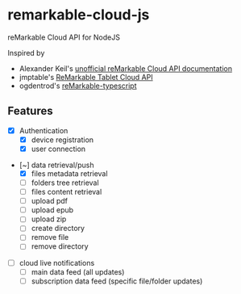 # remarkable-cloud-js
reMarkable Cloud API for NodeJS

Inspired by
 - Alexander Keil's [unofficial reMarkable Cloud API documentation](https://akeil.de/posts/remarkable-cloud-api/)
 - jmptable's [ReMarkable Tablet Cloud API](https://www.npmjs.com/package/remarkable-tablet-api)
 - ogdentrod's [reMarkable-typescript](https://www.npmjs.com/package/remarkable-typescript)

 ## Features

  * [X] Authentication
    - [X] device registration
    - [X] user connection
  * [~] data retrieval/push
    - [X] files metadata retrieval
    - [ ] folders tree retrieval
    - [ ] files content retrieval
    - [ ] upload pdf
    - [ ] upload epub
    - [ ] upload zip
    - [ ] create directory
    - [ ] remove file
    - [ ] remove directory
  * [ ] cloud live notifications
    - [ ] main data feed (all updates)
    - [ ] subscription data feed (specific file/folder updates)
